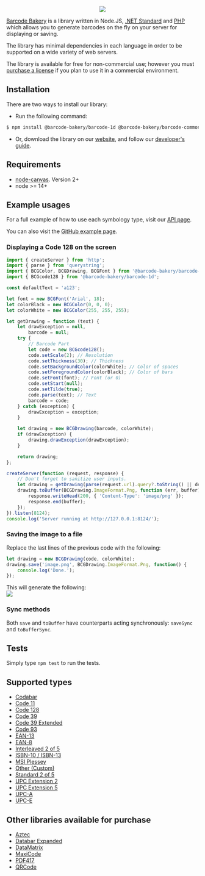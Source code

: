 ﻿<p align="center"><a href="https://www.barcodebakery.com" target="_blank">
    <img src="https://www.barcodebakery.com/images/BCG-Logo-SQ-GitHub.svg">
</a></p>

[Barcode Bakery][1] is a library written in Node.JS, [.NET Standard][32] and [PHP][33] which allows you to generate barcodes on the fly on your server for displaying or saving.

The library has minimal dependencies in each language in order to be supported on a wide variety of web servers.

The library is available for free for non-commercial use; however you must [purchase a license][2] if you plan to use it in a commercial environment.

Installation
------------
There are two ways to install our library:

* Run the following command:
```bash
$ npm install @barcode-bakery/barcode-1d @barcode-bakery/barcode-common
```
* Or, download the library on our [website][3], and follow our [developer's guide][4].

Requirements
------------
* [node-canvas](https://github.com/Automattic/node-canvas). Version 2+
* node >= 14+

Example usages
--------------
For a full example of how to use each symbology type, visit our [API page][5].

You can also visit the [GitHub example page][34].

### Displaying a Code 128 on the screen
```javascript
import { createServer } from 'http';
import { parse } from 'querystring';
import { BCGColor, BCGDrawing, BCGFont } from '@barcode-bakery/barcode-common';
import { BCGcode128 } from '@barcode-bakery/barcode-1d';

const defaultText = 'a123';

let font = new BCGFont('Arial', 18);
let colorBlack = new BCGColor(0, 0, 0);
let colorWhite = new BCGColor(255, 255, 255);

let getDrawing = function (text) {
    let drawException = null,
        barcode = null;
    try {
        // Barcode Part
        let code = new BCGcode128();
        code.setScale(2); // Resolution
        code.setThickness(30); // Thickness
        code.setBackgroundColor(colorWhite); // Color of spaces
        code.setForegroundColor(colorBlack); // Color of bars
        code.setFont(font); // Font (or 0)
        code.setStart(null);
        code.setTilde(true);
        code.parse(text); // Text
        barcode = code;
    } catch (exception) {
        drawException = exception;
    }

    let drawing = new BCGDrawing(barcode, colorWhite);
    if (drawException) {
        drawing.drawException(drawException);
    }

    return drawing;
};

createServer(function (request, response) {
    // Don't forget to sanitize user inputs.
    let drawing = getDrawing(parse(request.url).query?.toString() || defaultText);
    drawing.toBuffer(BCGDrawing.ImageFormat.Png, function (err, buffer) {
        response.writeHead(200, { 'Content-Type': 'image/png' });
        response.end(buffer);
    });
}).listen(8124);
console.log('Server running at http://127.0.0.1:8124/');
```

### Saving the image to a file
Replace the last lines of the previous code with the following:
```javascript
let drawing = new BCGDrawing(code, colorWhite);
drawing.save('image.png', BCGDrawing.ImageFormat.Png, function() {
    console.log('Done.');
});
```

This will generate the following:
<br />
<img src="https://www.barcodebakery.com/images/code-128-github.png">

### Sync methods
Both `save` and `toBuffer` have counterparts acting synchronously: `saveSync` and `toBufferSync`.

## Tests
Simply type `npm test` to run the tests.


Supported types
---------------
* [Codabar][6]
* [Code 11][7]
* [Code 128][8]
* [Code 39][9]
* [Code 39 Extended][10]
* [Code 93][11]
* [EAN-13][12]
* [EAN-8][13]
* [Interleaved 2 of 5][16]
* [ISBN-10 / ISBN-13][17]
* [MSI Plessey][18]
* [Other (Custom)][19]
* [Standard 2 of 5][21]
* [UPC Extension 2][22]
* [UPC Extension 5][23]
* [UPC-A][24]
* [UPC-E][25]

Other libraries available for purchase
--------------------------------------
* [Aztec][35]
* [Databar Expanded][36]
* [DataMatrix][37]
* [MaxiCode][38]
* [PDF417][39]
* [QRCode][40]


[1]: https://www.barcodebakery.com
[2]: https://www.barcodebakery.com/en/purchase
[3]: https://www.barcodebakery.com/en/download
[4]: https://www.barcodebakery.com/en/docs/nodejs/guide
[5]: https://www.barcodebakery.com/en/docs/nodejs/barcode/1d
[6]: https://www.barcodebakery.com/en/docs/nodejs/barcode/codabar/api
[7]: https://www.barcodebakery.com/en/docs/nodejs/barcode/code11/api
[8]: https://www.barcodebakery.com/en/docs/nodejs/barcode/code128/api
[9]: https://www.barcodebakery.com/en/docs/nodejs/barcode/code39/api
[10]: https://www.barcodebakery.com/en/docs/nodejs/barcode/code39extended/api
[11]: https://www.barcodebakery.com/en/docs/nodejs/barcode/code93/api
[12]: https://www.barcodebakery.com/en/docs/nodejs/barcode/ean13/api
[13]: https://www.barcodebakery.com/en/docs/nodejs/barcode/ean8/api
[16]: https://www.barcodebakery.com/en/docs/nodejs/barcode/i25/api
[17]: https://www.barcodebakery.com/en/docs/nodejs/barcode/isbn/api
[18]: https://www.barcodebakery.com/en/docs/nodejs/barcode/msi/api
[19]: https://www.barcodebakery.com/en/docs/nodejs/barcode/othercode/api
[21]: https://www.barcodebakery.com/en/docs/nodejs/barcode/s25/api
[22]: https://www.barcodebakery.com/en/docs/nodejs/barcode/upcext2/api
[23]: https://www.barcodebakery.com/en/docs/nodejs/barcode/upcext5/api
[24]: https://www.barcodebakery.com/en/docs/nodejs/barcode/upca/api
[25]: https://www.barcodebakery.com/en/docs/nodejs/barcode/upce/api
[32]: https://github.com/barcode-bakery/barcode-dotnet-1d/
[33]: https://github.com/barcode-bakery/barcode-php-1d/
[34]: https://github.com/barcode-bakery/example-nodejs-1d/
[35]: https://www.barcodebakery.com/en/docs/nodejs/barcode/aztec/api
[36]: https://www.barcodebakery.com/en/docs/nodejs/barcode/databarexpanded/api
[37]: https://www.barcodebakery.com/en/docs/nodejs/barcode/datamatrix/api
[38]: https://www.barcodebakery.com/en/docs/nodejs/barcode/maxicode/api
[39]: https://www.barcodebakery.com/en/docs/nodejs/barcode/pdf417/api
[40]: https://www.barcodebakery.com/en/docs/nodejs/barcode/qrcode/api
